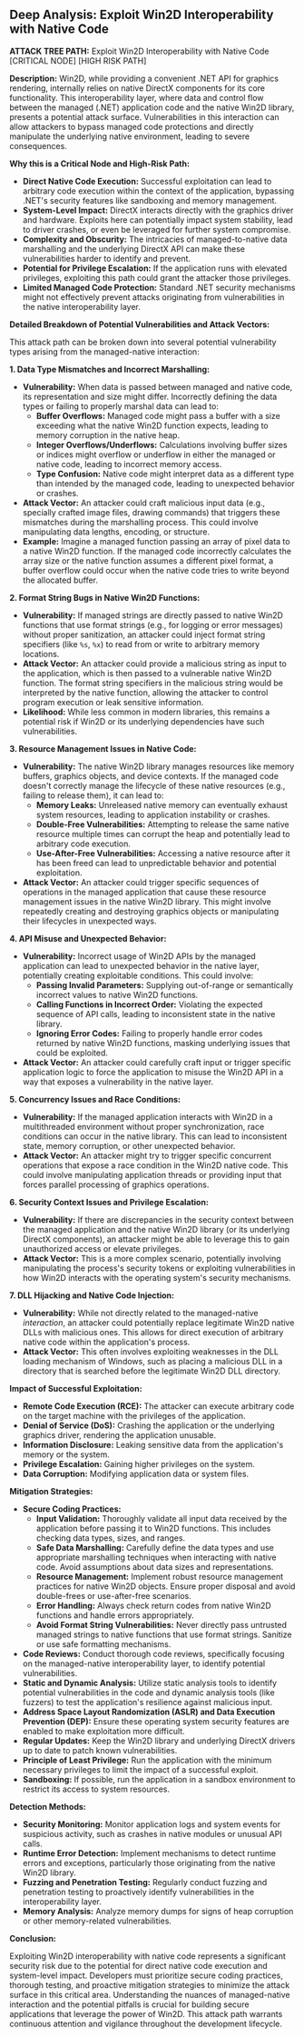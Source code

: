 ## Deep Analysis: Exploit Win2D Interoperability with Native Code

**ATTACK TREE PATH:** Exploit Win2D Interoperability with Native Code [CRITICAL NODE] [HIGH RISK PATH]

**Description:** Win2D, while providing a convenient .NET API for graphics rendering, internally relies on native DirectX components for its core functionality. This interoperability layer, where data and control flow between the managed (.NET) application code and the native Win2D library, presents a potential attack surface. Vulnerabilities in this interaction can allow attackers to bypass managed code protections and directly manipulate the underlying native environment, leading to severe consequences.

**Why this is a Critical Node and High-Risk Path:**

* **Direct Native Code Execution:** Successful exploitation can lead to arbitrary code execution within the context of the application, bypassing .NET's security features like sandboxing and memory management.
* **System-Level Impact:** DirectX interacts directly with the graphics driver and hardware. Exploits here can potentially impact system stability, lead to driver crashes, or even be leveraged for further system compromise.
* **Complexity and Obscurity:** The intricacies of managed-to-native data marshalling and the underlying DirectX API can make these vulnerabilities harder to identify and prevent.
* **Potential for Privilege Escalation:** If the application runs with elevated privileges, exploiting this path could grant the attacker those privileges.
* **Limited Managed Code Protection:** Standard .NET security mechanisms might not effectively prevent attacks originating from vulnerabilities in the native interoperability layer.

**Detailed Breakdown of Potential Vulnerabilities and Attack Vectors:**

This attack path can be broken down into several potential vulnerability types arising from the managed-native interaction:

**1. Data Type Mismatches and Incorrect Marshalling:**

* **Vulnerability:** When data is passed between managed and native code, its representation and size might differ. Incorrectly defining the data types or failing to properly marshal data can lead to:
    * **Buffer Overflows:**  Managed code might pass a buffer with a size exceeding what the native Win2D function expects, leading to memory corruption in the native heap.
    * **Integer Overflows/Underflows:**  Calculations involving buffer sizes or indices might overflow or underflow in either the managed or native code, leading to incorrect memory access.
    * **Type Confusion:**  Native code might interpret data as a different type than intended by the managed code, leading to unexpected behavior or crashes.
* **Attack Vector:** An attacker could craft malicious input data (e.g., specially crafted image files, drawing commands) that triggers these mismatches during the marshalling process. This could involve manipulating data lengths, encoding, or structure.
* **Example:** Imagine a managed function passing an array of pixel data to a native Win2D function. If the managed code incorrectly calculates the array size or the native function assumes a different pixel format, a buffer overflow could occur when the native code tries to write beyond the allocated buffer.

**2. Format String Bugs in Native Win2D Functions:**

* **Vulnerability:** If managed strings are directly passed to native Win2D functions that use format strings (e.g., for logging or error messages) without proper sanitization, an attacker could inject format string specifiers (like `%s`, `%x`) to read from or write to arbitrary memory locations.
* **Attack Vector:** An attacker could provide a malicious string as input to the application, which is then passed to a vulnerable native Win2D function. The format string specifiers in the malicious string would be interpreted by the native function, allowing the attacker to control program execution or leak sensitive information.
* **Likelihood:** While less common in modern libraries, this remains a potential risk if Win2D or its underlying dependencies have such vulnerabilities.

**3. Resource Management Issues in Native Code:**

* **Vulnerability:**  The native Win2D library manages resources like memory buffers, graphics objects, and device contexts. If the managed code doesn't correctly manage the lifecycle of these native resources (e.g., failing to release them), it can lead to:
    * **Memory Leaks:**  Unreleased native memory can eventually exhaust system resources, leading to application instability or crashes.
    * **Double-Free Vulnerabilities:**  Attempting to release the same native resource multiple times can corrupt the heap and potentially lead to arbitrary code execution.
    * **Use-After-Free Vulnerabilities:**  Accessing a native resource after it has been freed can lead to unpredictable behavior and potential exploitation.
* **Attack Vector:** An attacker could trigger specific sequences of operations in the managed application that cause these resource management issues in the native Win2D library. This might involve repeatedly creating and destroying graphics objects or manipulating their lifecycles in unexpected ways.

**4. API Misuse and Unexpected Behavior:**

* **Vulnerability:** Incorrect usage of Win2D APIs by the managed application can lead to unexpected behavior in the native layer, potentially creating exploitable conditions. This could involve:
    * **Passing Invalid Parameters:** Supplying out-of-range or semantically incorrect values to native Win2D functions.
    * **Calling Functions in Incorrect Order:** Violating the expected sequence of API calls, leading to inconsistent state in the native library.
    * **Ignoring Error Codes:** Failing to properly handle error codes returned by native Win2D functions, masking underlying issues that could be exploited.
* **Attack Vector:** An attacker could carefully craft input or trigger specific application logic to force the application to misuse the Win2D API in a way that exposes a vulnerability in the native layer.

**5. Concurrency Issues and Race Conditions:**

* **Vulnerability:** If the managed application interacts with Win2D in a multithreaded environment without proper synchronization, race conditions can occur in the native library. This can lead to inconsistent state, memory corruption, or other unexpected behavior.
* **Attack Vector:** An attacker might try to trigger specific concurrent operations that expose a race condition in the Win2D native code. This could involve manipulating application threads or providing input that forces parallel processing of graphics operations.

**6. Security Context Issues and Privilege Escalation:**

* **Vulnerability:** If there are discrepancies in the security context between the managed application and the native Win2D library (or its underlying DirectX components), an attacker might be able to leverage this to gain unauthorized access or elevate privileges.
* **Attack Vector:** This is a more complex scenario, potentially involving manipulating the process's security tokens or exploiting vulnerabilities in how Win2D interacts with the operating system's security mechanisms.

**7. DLL Hijacking and Native Code Injection:**

* **Vulnerability:** While not directly related to the managed-native *interaction*, an attacker could potentially replace legitimate Win2D native DLLs with malicious ones. This allows for direct execution of arbitrary native code within the application's process.
* **Attack Vector:** This often involves exploiting weaknesses in the DLL loading mechanism of Windows, such as placing a malicious DLL in a directory that is searched before the legitimate Win2D DLL directory.

**Impact of Successful Exploitation:**

* **Remote Code Execution (RCE):** The attacker can execute arbitrary code on the target machine with the privileges of the application.
* **Denial of Service (DoS):** Crashing the application or the underlying graphics driver, rendering the application unusable.
* **Information Disclosure:** Leaking sensitive data from the application's memory or the system.
* **Privilege Escalation:** Gaining higher privileges on the system.
* **Data Corruption:** Modifying application data or system files.

**Mitigation Strategies:**

* **Secure Coding Practices:**
    * **Input Validation:** Thoroughly validate all input data received by the application before passing it to Win2D functions. This includes checking data types, sizes, and ranges.
    * **Safe Data Marshalling:**  Carefully define the data types and use appropriate marshalling techniques when interacting with native code. Avoid assumptions about data sizes and representations.
    * **Resource Management:**  Implement robust resource management practices for native Win2D objects. Ensure proper disposal and avoid double-frees or use-after-free scenarios.
    * **Error Handling:**  Always check return codes from native Win2D functions and handle errors appropriately.
    * **Avoid Format String Vulnerabilities:**  Never directly pass untrusted managed strings to native functions that use format strings. Sanitize or use safe formatting mechanisms.
* **Code Reviews:** Conduct thorough code reviews, specifically focusing on the managed-native interoperability layer, to identify potential vulnerabilities.
* **Static and Dynamic Analysis:** Utilize static analysis tools to identify potential vulnerabilities in the code and dynamic analysis tools (like fuzzers) to test the application's resilience against malicious input.
* **Address Space Layout Randomization (ASLR) and Data Execution Prevention (DEP):** Ensure these operating system security features are enabled to make exploitation more difficult.
* **Regular Updates:** Keep the Win2D library and underlying DirectX drivers up to date to patch known vulnerabilities.
* **Principle of Least Privilege:** Run the application with the minimum necessary privileges to limit the impact of a successful exploit.
* **Sandboxing:** If possible, run the application in a sandbox environment to restrict its access to system resources.

**Detection Methods:**

* **Security Monitoring:** Monitor application logs and system events for suspicious activity, such as crashes in native modules or unusual API calls.
* **Runtime Error Detection:** Implement mechanisms to detect runtime errors and exceptions, particularly those originating from the native Win2D library.
* **Fuzzing and Penetration Testing:** Regularly conduct fuzzing and penetration testing to proactively identify vulnerabilities in the interoperability layer.
* **Memory Analysis:** Analyze memory dumps for signs of heap corruption or other memory-related vulnerabilities.

**Conclusion:**

Exploiting Win2D interoperability with native code represents a significant security risk due to the potential for direct native code execution and system-level impact. Developers must prioritize secure coding practices, thorough testing, and proactive mitigation strategies to minimize the attack surface in this critical area. Understanding the nuances of managed-native interaction and the potential pitfalls is crucial for building secure applications that leverage the power of Win2D. This attack path warrants continuous attention and vigilance throughout the development lifecycle.

